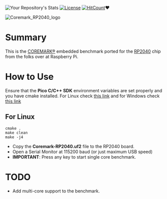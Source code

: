 ![Your Repository's Stats](https://github-readme-stats.vercel.app/api/top-langs/?username=protik09&theme=blue-green)
[![License](https://img.shields.io/badge/License-Apache%202.0-blue.svg)](https://opensource.org/licenses/Apache-2.0)
[![HitCount](http://hits.dwyl.com/dwyl/start-here.svg)](https://github.com/protik09/CoreMark-RP2040)❤️

![Coremark_RP2040_logo](https://github.com/protik09/CoreMark-RP2040/blob/main/Coremark-RP2040.png)

# Summary

This is the [COREMARK®](https://github.com/eembc/coremark) embedded benchmark ported for the [RP2040](https://github.com/raspberrypi/pico-sdk)
chip from the folks over at Raspberry Pi.

# How to Use

Ensure that the **Pico C/C++ SDK** environment variables are set properly and you have cmake installed.
For Linux check [this link](https://github.com/raspberrypi/pico-sdk) and for Windows check
[this link](https://github.com/ndabas/pico-setup-windows)

## For Linux

```shell
cmake .
make clean
make -j4
```

* Copy the **Coremark-RP2040.uf2** file to the RP2040 board.
* Open a Serial Monitor at 115200 baud (or just maximum USB speed)
* **IMPORTANT**: Press any key to start single core benchmark.


# TODO

* Add multi-core support to the benchmark.
